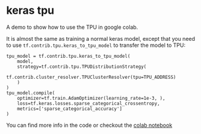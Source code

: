 # keras tpu
A demo to show how to use the TPU in google colab.

It is almost the same as training a normal keras model, except that
you need to use `tf.contrib.tpu.keras_to_tpu_model` to transfer
the model to TPU:
```
tpu_model = tf.contrib.tpu.keras_to_tpu_model(
    model,
    strategy=tf.contrib.tpu.TPUDistributionStrategy(
        tf.contrib.cluster_resolver.TPUClusterResolver(tpu=TPU_ADDRESS)
    )
)
tpu_model.compile(
    optimizer=tf.train.AdamOptimizer(learning_rate=1e-3, ),
    loss=tf.keras.losses.sparse_categorical_crossentropy,
    metrics=['sparse_categorical_accuracy']
)
```

You can find more info in the code or checkout the [colab notebook](https://colab.research.google.com/drive/1MxJcAYBUmcV2Hgrrh7jazSB6dj8Q2oZp#scrollTo=b36wA1EqKwi1)
